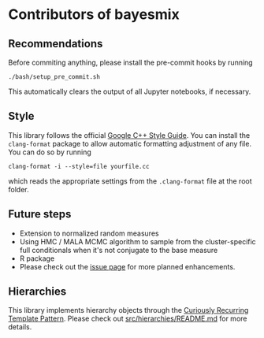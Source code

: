 # Contributors of bayesmix
## Recommendations
Before commiting anything, please install the pre-commit hooks by running
```shell
./bash/setup_pre_commit.sh
```
This automatically clears the output of all Jupyter notebooks, if necessary.

## Style
This library follows the official [Google C++ Style Guide](https://google.github.io/styleguide/cppguide.html).
You can install the `clang-format` package to allow automatic formatting adjustment of any file.
You can do so by running
```shell
clang-format -i --style=file yourfile.cc
```
which reads the appropriate settings from the ```.clang-format``` file at the root folder.

## Future steps
* Extension to normalized random measures
* Using HMC / MALA MCMC algorithm to sample from the cluster-specific full conditionals when it's not conjugate to the base measure
* R package
* Please check out the [issue page](https://github.com/bayesmix-dev/bayesmix/issues) for more planned enhancements.

## Hierarchies
This library implements hierarchy objects through the [Curiously Recurring Template Pattern](https://en.wikipedia.org/wiki/Curiously_recurring_template_pattern).
Please check out [src/hierarchies/README.md](src/hierarchies/README.md) for more details.
